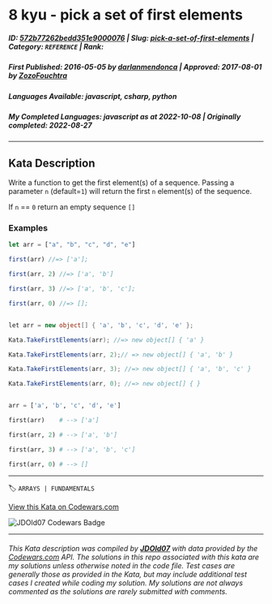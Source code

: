 # 8 kyu - pick a set of first elements

##### **ID**: [572b77262bedd351e9000076](https://www.codewars.com/kata/572b77262bedd351e9000076) | **Slug**: [pick-a-set-of-first-elements](https://www.codewars.com/kata/572b77262bedd351e9000076) | **Category**: `REFERENCE` | **Rank**: <span style="color:white">8 kyu</span>

##### **First Published**: 2016-05-05 **_by_** [darlanmendonca](https://www.codewars.com/users/darlanmendonca) | **Approved**: 2017-08-01 **_by_** [ZozoFouchtra](https://www.codewars.com/users/ZozoFouchtra)

##### **Languages Available**: javascript, csharp, python

##### **My Completed Languages**: javascript **_as at_** 2022-10-08 | **Originally completed**: 2022-08-27

---

## Kata Description

Write a function to get the first element(s) of a sequence. Passing a parameter `n` (default=`1`) will return the first `n` element(s) of the sequence.

If `n` == `0` return an empty sequence `[]`

### Examples

```javascript
let arr = ["a", "b", "c", "d", "e"]

first(arr) //=> ['a'];

first(arr, 2) //=> ['a', 'b']

first(arr, 3) //=> ['a', 'b', 'c'];

first(arr, 0) //=> [];
```

```csharp

let arr = new object[] { 'a', 'b', 'c', 'd', 'e' };

Kata.TakeFirstElements(arr); //=> new object[] { 'a' }

Kata.TakeFirstElements(arr, 2);// => new object[] { 'a', 'b' }

Kata.TakeFirstElements(arr, 3); //=> new object[] { 'a', 'b', 'c' }

Kata.TakeFirstElements(arr, 0); //=> new object[] { }

```

```python

arr = ['a', 'b', 'c', 'd', 'e']

first(arr)    # --> ['a']

first(arr, 2) # --> ['a', 'b']

first(arr, 3) # --> ['a', 'b', 'c']

first(arr, 0) # --> []

```

---

🏷 `ARRAYS | FUNDAMENTALS`

[View this Kata on Codewars.com](https://www.codewars.com/kata/572b77262bedd351e9000076)

![](https://www.codewars.com/users/jdold07/badges/large "JDOld07 Codewars Badge")

---

###### _This Kata description was compiled by [**JDOld07**](https://tpstech.dev) with data provided by the [Codewars.com](https://www.codewars.com) API. The solutions in this repo associated with this kata are my solutions unless otherwise noted in the code file. Test cases are generally those as provided in the Kata, but may include additional test cases I created while coding my solution. My solutions are not always commented as the solutions are rarely submitted with comments._
